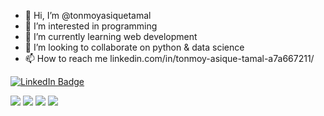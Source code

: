 - 👋 Hi, I’m @tonmoyasiquetamal
- 👀 I’m interested in programming
- 🌱 I’m currently learning web development 
- 💞️ I’m looking to collaborate on python & data science
- 📫 How to reach me linkedin.com/in/tonmoy-asique-tamal-a7a667211/

[![LinkedIn Badge](https://img.shields.io/badge/LinkedIn-Profile-informational?style=flat&logo=linkedin&logoColor=white&color=0D76A8)](https://www.https://www.linkedin.com/in/tonmoy-asique-tamal-a7a667211/)







![](https://img.shields.io/badge/Style-CSS-informational?style=flat&logo=css3&logoColor=white&color=4AB197)
![](https://img.shields.io/badge/Style-Tailwind-informational?style=flat&logo=Tailwind-CSS&logoColor=white&color=4AB197)
![](https://img.shields.io/badge/Code-JavaScript-informational?style=flat&logo=JavaScript&logoColor=white&color=4AB197)
![](https://img.shields.io/badge/Code-Java-informational?style=flat&logo=Java&logoColor=white&color=4AB197)
